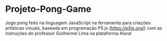 # Projeto-Pong-Game
Jogo pong feito na linguagem JavaScript na ferramenta para criações artísticas visuais, baseada em programação P5.js (https://p5js.org/) com as instruções do professor Guilherme Lima na plataforma Alura!
